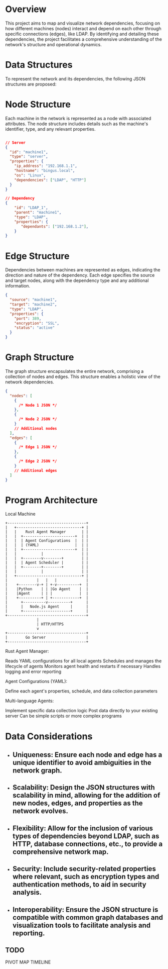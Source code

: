# Overview

This project aims to map and visualize network dependencies, focusing on how different machines (nodes) interact and depend on each other through specific connections (edges), like LDAP. By identifying and detailing these dependencies, the project facilitates a comprehensive understanding of the network's structure and operational dynamics.

# Data Structures

To represent the network and its dependencies, the following JSON structures are proposed:

# Node Structure

Each machine in the network is represented as a node with associated attributes. The node structure includes details such as the machine's identifier, type, and any relevant properties.

```json

// Server
{
  "id": "machine1",
  "type": "server",
  "properties": {
    "ip_address": "192.168.1.1",
    "hostname": "bingus.local",
    "os": "Linux",
    "dependencies": ["LDAP", "HTTP"]
  }
}

// Dependency
{
    "id": "LDAP_1",
    "parent": "machine1",
    "type": "LDAP",
    "properties": {
       "dependants": ["192.168.1.2"],
    }
}
```

# Edge Structure

Dependencies between machines are represented as edges, indicating the direction and nature of the dependency. Each edge specifies the source and target nodes, along with the dependency type and any additional information.

```json
{
  "source": "machine1",
  "target": "machine2",
  "type": "LDAP",
  "properties": {
    "port": 389,
    "encryption": "SSL",
    "status": "active"
  }
}
```

# Graph Structure

The graph structure encapsulates the entire network, comprising a collection of nodes and edges. This structure enables a holistic view of the network dependencies.

```json
{
  "nodes": [
    {
      /* Node 1 JSON */
    },
    {
      /* Node 2 JSON */
    }
    // Additional nodes
  ],
  "edges": [
    {
      /* Edge 1 JSON */
    },
    {
      /* Edge 2 JSON */
    }
    // Additional edges
  ]
}
```

# Program Architecture

Local Machine
```
+-----------------------------------+
|   +-----------------------------+ |
|   |    Rust Agent Manager       | |
|   |  +-----------------------+  | |
|   |  | Agent Configurations  |  | |
|   |  | (YAML)                |  | |
|   |  +-----------------------+  | |
|   |           |                 | |
|   |  +--------v--------+        | |
|   |  | Agent Scheduler |        | |
|   |  +--------+--------+        | |
|   |           |                 | |
|   +-----------------------------+ |
|             |   |   |             |
|    +--------v-+ | +-v----------+  |
|    |Python    | | |Go Agent    |  |
|    |Agent     | | |            |  |
|    +----------+ | +------------+  |
|      +----------v----------+      |
|      |   Node.js Agent     |      |
|      +---------------------+      |
+-----------------------------------+
              |
              | HTTP/HTTPS
              v
+-----------------------------------+
|        Go Server                  |
+-----------------------------------+
```
Rust Agent Manager:

Reads YAML configurations for all local agents
Schedules and manages the lifecycle of agents
Monitors agent health and restarts if necessary
Handles logging and error reporting


Agent Configurations (YAML):

Define each agent's properties, schedule, and data collection parameters


Multi-language Agents:

Implement specific data collection logic
Post data directly to your existing server
Can be simple scripts or more complex programs

# Data Considerations

- ## Uniqueness: Ensure each node and edge has a unique identifier to avoid ambiguities in the network graph.
- ## Scalability: Design the JSON structures with scalability in mind, allowing for the addition of new nodes, edges, and properties as the network evolves.
- ## Flexibility: Allow for the inclusion of various types of dependencies beyond LDAP, such as HTTP, database connections, etc., to provide a comprehensive network map.
- ## Security: Include security-related properties where relevant, such as encryption types and authentication methods, to aid in security analysis.
- ## Interoperability: Ensure the JSON structure is compatible with common graph databases and visualization tools to facilitate analysis and reporting.

## TODO 
PIVOT MAP
TIMELINE
